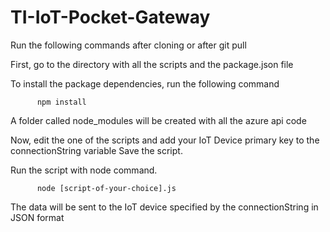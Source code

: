 # TI-IoT-Pocket-Gateway

Run the following commands after cloning or after git pull

First, go to the directory with all the scripts and the package.json file

To install the package dependencies, run the following command

          npm install

A folder called node_modules will be created with all the azure api code

Now, edit the one of the scripts and add your IoT Device primary key to the connectionString variable
Save the script.

Run the script with node command.

          node [script-of-your-choice].js
 
The data will be sent to the IoT device specified by the connectionString in JSON format
